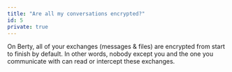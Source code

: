 ```yaml
---
title: "Are all my conversations encrypted?"
id: 5
private: true
---
```


On Berty, all of your exchanges (messages & files) are encrypted from start to finish by default. In other words, nobody except you and the one you communicate with can read or intercept these exchanges. 